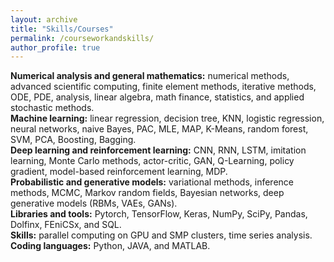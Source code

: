```yaml
---
layout: archive
title: "Skills/Courses"
permalink: /courseworkandskills/
author_profile: true
---
```

**Numerical analysis and general mathematics:** numerical methods, advanced scientific computing, finite element methods, iterative methods, ODE, PDE, analysis, linear algebra, math finance, statistics, and applied stochastic methods. <br />
**Machine learning:** linear regression, decision tree, KNN, logistic regression, neural networks, naive Bayes, PAC, MLE, MAP, K-Means, random forest, SVM, PCA, Boosting, Bagging.  <br />
**Deep learning and reinforcement learning:** CNN, RNN, LSTM, imitation learning, Monte Carlo methods, actor-critic, GAN, Q-Learning, policy gradient, model-based reinforcement learning, MDP.  <br />
**Probabilistic and generative models:** variational methods, inference methods, MCMC, Markov random fields, Bayesian networks, deep generative models (RBMs, VAEs, GANs).  <br />
**Libraries and tools:** Pytorch, TensorFlow, Keras, NumPy, SciPy, Pandas, Dolfinx, FEniCSx, and SQL.  <br />
**Skills:** parallel computing on GPU and SMP clusters, time series analysis.  <br />
**Coding languages:** Python, JAVA, and MATLAB.  <br />








